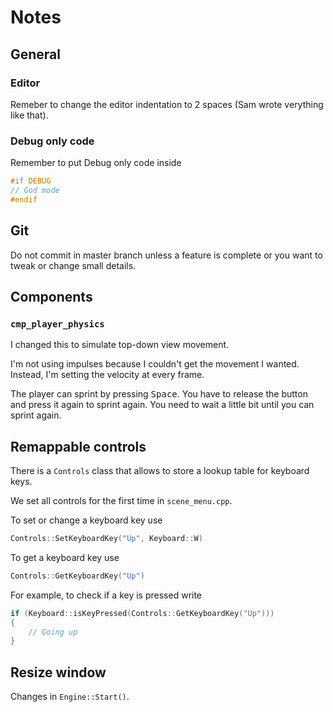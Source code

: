 # Notes

## General

### Editor

Remeber to change the editor indentation to 2 spaces (Sam wrote verything like that).

### Debug only code

Remember to put Debug only code inside

``` cpp
#if DEBUG
// God mode
#endif
```

## Git

Do not commit in master branch unless a feature is complete or you want to tweak or change small details.

## Components

### `cmp_player_physics`

I changed this to simulate top-down view movement.

I'm not using impulses because I couldn't get the movement I wanted. Instead, I'm setting the velocity at every frame.

The player can sprint by pressing <kbd>Space</kbd>. You have to release the button and press it again to sprint again. You need to wait a little bit until you can sprint again.

## Remappable controls

There is a `Controls` class that allows to store a lookup table for keyboard keys.

We set all controls for the first time in `scene_menu.cpp`.

To set or change a keyboard key use

``` cpp
Controls::SetKeyboardKey("Up", Keyboard::W)
```

To get a keyboard key use

``` cpp
Controls::GetKeyboardKey("Up")
```

For example, to check if a key is pressed write

``` cpp
if (Keyboard::isKeyPressed(Controls::GetKeyboardKey("Up")))
{
	// Going up
}
```

## Resize window

Changes in `Engine::Start()`.
